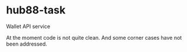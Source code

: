 # hub88-task
 
Wallet API service

At the moment code is not quite clean. And some corner cases have not been addressed.